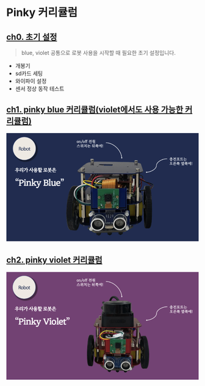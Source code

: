 # Pinky 커리큘럼
## [ch0. 초기 설정](https://github.com/pinklab-art/pinky_study/tree/main/initial_setting)
> blue, violet 공통으로 로봇 사용을 시작할 때 필요한 초기 설정입니다.
- 개봉기
- sd카드 세팅
- 와이파이 설정
- 센서 정상 동작 테스트
## [ch1. pinky blue 커리큘럼(violet에서도 사용 가능한 커리큘럼)](https://github.com/pinklab-art/pinky_study/tree/main/pinky_blue)
![Image](https://github.com/pinklab-art/pinky_study/blob/main/picture/readme/pinky_blue.png)
## [ch2. pinky violet 커리큘럼](https://github.com/pinklab-art/pinky_study/tree/main/pinky_violet)
![image](https://github.com/pinklab-art/pinky_study/blob/main/picture/readme/pinky_violet.png)
